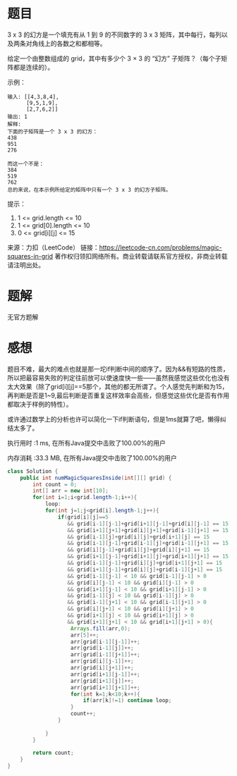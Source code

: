 # 题目

3 x 3 的幻方是一个填充有从 1 到 9 的不同数字的 3 x 3 矩阵，其中每行，每列以及两条对角线上的各数之和都相等。

给定一个由整数组成的 grid，其中有多少个 3 × 3 的 “幻方” 子矩阵？（每个子矩阵都是连续的）。

 

示例：

```
输入: [[4,3,8,4],
      [9,5,1,9],
      [2,7,6,2]]
输出: 1
解释: 
下面的子矩阵是一个 3 x 3 的幻方：
438
951
276

而这一个不是：
384
519
762
总的来说，在本示例所给定的矩阵中只有一个 3 x 3 的幻方子矩阵。
```

提示：

1. 1 <= grid.length <= 10
2. 1 <= grid[0].length <= 10
3. 0 <= grid[i][j] <= 15

来源：力扣（LeetCode）
链接：https://leetcode-cn.com/problems/magic-squares-in-grid
著作权归领扣网络所有。商业转载请联系官方授权，非商业转载请注明出处。

# 题解

无官方题解

# 感想

题目不难，最大的难点也就是那一坨if判断中间的顺序了。因为&&有短路的性质，所以把最容易失败的判定往前放可以使速度快一些——虽然我感觉这些优化也没有太大效果（除了grid\[i][j]==5那个，其他的都无所谓了。个人感觉先判断和为15，再判断是否是1~9,最后判断是否重复这样效率会高些，但感觉这些优化是否有作用都取决于样例的特性）。

或许通过数学上的分析也许可以简化一下if判断语句，但是1ms就算了吧，懒得纠结太多了。

执行用时 :1 ms, 在所有Java提交中击败了100.00%的用户

内存消耗 :33.3 MB, 在所有Java提交中击败了100.00%的用户

~~~java
class Solution {
    public int numMagicSquaresInside(int[][] grid) {
        int count = 0;
        int[] arr = new int[10];
        for(int i=1;i<grid.length-1;i++){
            loop:
            for(int j=1;j<grid[i].length-1;j++){
                if(grid[i][j]==5 
                   && grid[i-1][j-1]+grid[i+1][j-1]+grid[i][j-1] == 15 
                   && grid[i+1][j+1]+grid[i][j+1]+grid[i-1][j+1] == 15 
                   && grid[i-1][j]+grid[i][j]+grid[i+1][j] == 15
                   && grid[i-1][j-1]+grid[i-1][j]+grid[i-1][j+1] == 15
                   && grid[i][j-1]+grid[i][j]+grid[i][j+1] == 15 
                   && grid[i+1][j-1]+grid[i+1][j]+grid[i+1][j+1] == 15 
                   && grid[i-1][j-1]+grid[i][j]+grid[i+1][j+1] == 15 
                   && grid[i+1][j-1]+grid[i][j]+grid[i-1][j+1] == 15 
                   && grid[i-1][j-1] < 10 && grid[i-1][j-1] > 0 
                   && grid[i][j-1] < 10 && grid[i][j-1] > 0 
                   && grid[i+1][j-1] < 10 && grid[i+1][j-1] > 0 
                   && grid[i-1][j] < 10 && grid[i-1][j] > 0 
                   && grid[i-1][j+1] < 10 && grid[i-1][j+1] > 0 
                   && grid[i][j+1] < 10 && grid[i][j+1] > 0 
                   && grid[i+1][j] < 10 && grid[i+1][j] > 0 
                   && grid[i+1][j+1] < 10 && grid[i+1][j+1] > 0){
                    Arrays.fill(arr,0);
                    arr[5]++;
                    arr[grid[i-1][j-1]]++;
                    arr[grid[i-1][j]]++;
                    arr[grid[i-1][j+1]]++;
                    arr[grid[i][j-1]]++;
                    arr[grid[i][j+1]]++;
                    arr[grid[i+1][j-1]]++;
                    arr[grid[i+1][j]]++;
                    arr[grid[i+1][j+1]]++;
                    for(int k=1;k<10;k++){
                        if(arr[k]!=1) continue loop;
                    }
                    count++;
                }
                   
            }
        }
        
        return count;
    }
}
~~~

